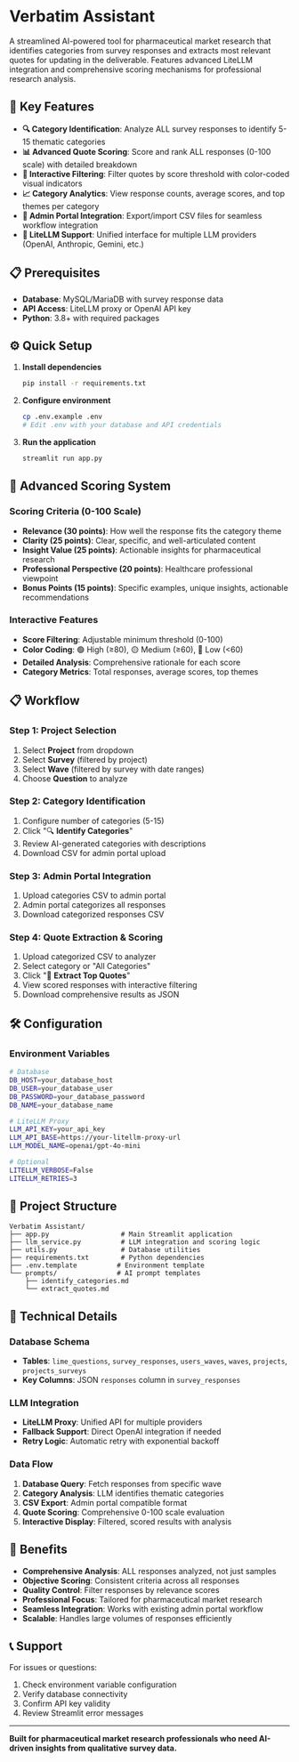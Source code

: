 # Verbatim Assistant

A streamlined AI-powered tool for pharmaceutical market research that identifies categories from survey responses and extracts most relevant quotes for updating in the deliverable. Features advanced LiteLLM integration and comprehensive scoring mechanisms for professional research analysis.

## 🚀 Key Features

- **🔍 Category Identification**: Analyze ALL survey responses to identify 5-15 thematic categories
- **📊 Advanced Quote Scoring**: Score and rank ALL responses (0-100 scale) with detailed breakdown
- **🎯 Interactive Filtering**: Filter quotes by score threshold with color-coded visual indicators
- **📈 Category Analytics**: View response counts, average scores, and top themes per category
- **🔗 Admin Portal Integration**: Export/import CSV files for seamless workflow integration
- **🤖 LiteLLM Support**: Unified interface for multiple LLM providers (OpenAI, Anthropic, Gemini, etc.)

## 📋 Prerequisites

- **Database**: MySQL/MariaDB with survey response data
- **API Access**: LiteLLM proxy or OpenAI API key
- **Python**: 3.8+ with required packages

## ⚙️ Quick Setup

1. **Install dependencies**
   ```bash
   pip install -r requirements.txt
   ```

2. **Configure environment**
   ```bash
   cp .env.example .env
   # Edit .env with your database and API credentials
   ```

3. **Run the application**
   ```bash
   streamlit run app.py
   ```

## 🎯 Advanced Scoring System

### Scoring Criteria (0-100 Scale)
- **Relevance (30 points)**: How well the response fits the category theme
- **Clarity (25 points)**: Clear, specific, and well-articulated content
- **Insight Value (25 points)**: Actionable insights for pharmaceutical research
- **Professional Perspective (20 points)**: Healthcare professional viewpoint
- **Bonus Points (15 points)**: Specific examples, unique insights, actionable recommendations

### Interactive Features
- **Score Filtering**: Adjustable minimum threshold (0-100)
- **Color Coding**: 🟢 High (≥80), 🟡 Medium (≥60), 🔴 Low (<60)
- **Detailed Analysis**: Comprehensive rationale for each score
- **Category Metrics**: Total responses, average scores, top themes

## 📋 Workflow

### Step 1: Project Selection
1. Select **Project** from dropdown
2. Select **Survey** (filtered by project)
3. Select **Wave** (filtered by survey with date ranges)
4. Choose **Question** to analyze

### Step 2: Category Identification
1. Configure number of categories (5-15)
2. Click "🔍 **Identify Categories**"
3. Review AI-generated categories with descriptions
4. Download CSV for admin portal upload

### Step 3: Admin Portal Integration
1. Upload categories CSV to admin portal
2. Admin portal categorizes all responses
3. Download categorized responses CSV

### Step 4: Quote Extraction & Scoring
1. Upload categorized CSV to analyzer
2. Select category or "All Categories"
3. Click "💬 **Extract Top Quotes**"
4. View scored responses with interactive filtering
5. Download comprehensive results as JSON

## 🛠️ Configuration

### Environment Variables
```bash
# Database
DB_HOST=your_database_host
DB_USER=your_database_user
DB_PASSWORD=your_database_password
DB_NAME=your_database_name

# LiteLLM Proxy
LLM_API_KEY=your_api_key
LLM_API_BASE=https://your-litellm-proxy-url
LLM_MODEL_NAME=openai/gpt-4o-mini

# Optional
LITELLM_VERBOSE=False
LITELLM_RETRIES=3
```

## 📁 Project Structure

```
Verbatim Assistant/
├── app.py                  # Main Streamlit application
├── llm_service.py          # LLM integration and scoring logic
├── utils.py                # Database utilities
├── requirements.txt        # Python dependencies
├── .env.template          # Environment template
└── prompts/               # AI prompt templates
    ├── identify_categories.md
    └── extract_quotes.md
```

## 🔧 Technical Details

### Database Schema
- **Tables**: `lime_questions`, `survey_responses`, `users_waves`, `waves`, `projects`, `projects_surveys`
- **Key Columns**: JSON `responses` column in `survey_responses`

### LLM Integration
- **LiteLLM Proxy**: Unified API for multiple providers
- **Fallback Support**: Direct OpenAI integration if needed
- **Retry Logic**: Automatic retry with exponential backoff

### Data Flow
1. **Database Query**: Fetch responses from specific wave
2. **Category Analysis**: LLM identifies thematic categories
3. **CSV Export**: Admin portal compatible format
4. **Quote Scoring**: Comprehensive 0-100 scale evaluation
5. **Interactive Display**: Filtered, scored results with analysis

## 🎯 Benefits

- **Comprehensive Analysis**: ALL responses analyzed, not just samples
- **Objective Scoring**: Consistent criteria across all responses
- **Quality Control**: Filter responses by relevance scores
- **Professional Focus**: Tailored for pharmaceutical market research
- **Seamless Integration**: Works with existing admin portal workflow
- **Scalable**: Handles large volumes of responses efficiently

## 📞 Support

For issues or questions:
1. Check environment variable configuration
2. Verify database connectivity
3. Confirm API key validity
4. Review Streamlit error messages

---

**Built for pharmaceutical market research professionals who need AI-driven insights from qualitative survey data.**
